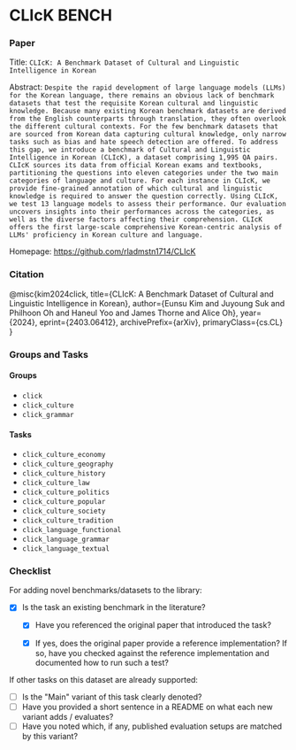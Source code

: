 # CLIcK BENCH

### Paper

Title: `CLIcK: A Benchmark Dataset of Cultural and Linguistic Intelligence in Korean`

Abstract: `Despite the rapid development of large language models (LLMs) for the Korean language, there remains an obvious lack of benchmark datasets that test the requisite Korean cultural and linguistic knowledge. Because many existing Korean benchmark datasets are derived from the English counterparts through translation, they often overlook the different cultural contexts. For the few benchmark datasets that are sourced from Korean data capturing cultural knowledge, only narrow tasks such as bias and hate speech detection are offered. To address this gap, we introduce a benchmark of Cultural and Linguistic Intelligence in Korean (CLIcK), a dataset comprising 1,995 QA pairs. CLIcK sources its data from official Korean exams and textbooks, partitioning the questions into eleven categories under the two main categories of language and culture. For each instance in CLIcK, we provide fine-grained annotation of which cultural and linguistic knowledge is required to answer the question correctly. Using CLIcK, we test 13 language models to assess their performance. Our evaluation uncovers insights into their performances across the categories, as well as the diverse factors affecting their comprehension. CLIcK offers the first large-scale comprehensive Korean-centric analysis of LLMs' proficiency in Korean culture and language.`

Homepage: https://github.com/rladmstn1714/CLIcK

### Citation

@misc{kim2024click,
      title={CLIcK: A Benchmark Dataset of Cultural and Linguistic Intelligence in Korean}, 
      author={Eunsu Kim and Juyoung Suk and Philhoon Oh and Haneul Yoo and James Thorne and Alice Oh},
      year={2024},
      eprint={2403.06412},
      archivePrefix={arXiv},
      primaryClass={cs.CL}
}

### Groups and Tasks

#### Groups

- `click`
- `click_culture`
- `click_grammar`

#### Tasks

- `click_culture_economy`
- `click_culture_geography`
- `click_culture_history`
- `click_culture_law`
- `click_culture_politics`
- `click_culture_popular`
- `click_culture_society`
- `click_culture_tradition`
- `click_language_functional`
- `click_language_grammar`
- `click_language_textual`

### Checklist

For adding novel benchmarks/datasets to the library:
* [x] Is the task an existing benchmark in the literature?
  * [x] Have you referenced the original paper that introduced the task?
  * [x] If yes, does the original paper provide a reference implementation? If so, have you checked against the reference implementation and documented how to run such a test?


If other tasks on this dataset are already supported:
* [ ] Is the "Main" variant of this task clearly denoted?
* [ ] Have you provided a short sentence in a README on what each new variant adds / evaluates?
* [ ] Have you noted which, if any, published evaluation setups are matched by this variant?
